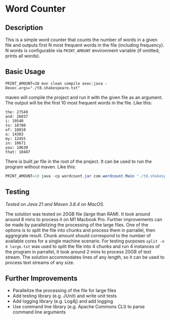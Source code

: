 # Word Counter

## Description

This is a simple word counter that counts the number of words in a given file and outputs first N most frequent words in the file (including frequency). N words is configurable via `PRINT_AMOUNT` environment variable (if omitted, prints all words).

## Basic Usage

```
PRINT_AMOUNT=10 mvn clean compile exec:java -Dexec.args="./t8.shakespeare.txt"
```

maven will compile the project and run it with the given file as an argument. The output will be the first 10 most frequent words in the file. Like this:

```
the: 27549
and: 26037
i: 19540
to: 18700
of: 18010
a: 14383
my: 12455
in: 10671
you: 10630
that: 10487
```

There is built jar file in the root of the project. It can be used to run the program without maven. Like this:

```java
PRINT_AMOUNT=10 java -cp wordcount.jar com.wordcount.Main "./t8.shakespeare.txt"
```

## Testing

_Tested on Java 21 and Maven 3.8.4 on MacOS._

The solution was tested on 20GB file (large than RAM). It took around around 8 mins to process it on M1 Macbook Pro. Further improvements can be made by parallelizing the processing of the large files. One of the options is to split the file into chunks and process them in parrallel, then aggregrate result. Chunk amount should correspond to the number of available cores for a single machine scenario. For testing purposes `split -n 4 large.txt` was used to split the file into 4 chunks and run 4 instances of the program in parrallel, it took around 2 mins to process 20GB of text stream. The solution accommodates lines of any length, so it can be used to process text streams of any size.

## Further Improvements

- Parallelize the processing of the file for large files
- Add testing library (e.g. JUnit) and write unit tests
- Add logging library (e.g. Log4j) and add logging
- Use command line library (e.g. Apache Commons CLI) to parse command line arguments